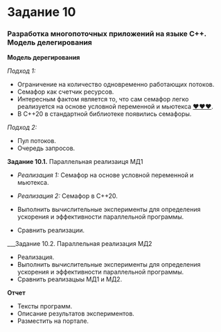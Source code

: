 # Задание 10

### Разработка многопоточных приложений на языке С++. Модель делегирования

__Модель дерегирования__ 

*Подход 1:*
+ Ограничение на количество одновременно работающих потоков. 
+ Семафор как счетчик ресурсов.
+ Интересным фактом является то, что сам семафор легко реализуется на основе условной переменной и мьютекса [♥♥♥]([https://ru.wikipedia.org](https://ru.wikipedia.org/wiki/mutex)).
+ В С++20 в стандартной библиотеке появились семафоры.

*Подход 2:*
+ Пул потоков.
+ Очередь запросов.

__Задание 10.1.__ Параллельная реализаиця МД1

+ *Реализация 1:* Семафор на основе условной переменной и мьютекса.
+ *Реализация 2:* Семафор в С++20.

+ Выполнить вычислительные эксперименты для определения ускорения и эффективности параллельной программы.
+ Сравнить реализации.

___Задание 10.2. Параллельная реализация МД2
+ Реализация.
+ Выполнить вычислительные эксперименты для определения ускорения и эффективности параллельной программы.
+ Сравнить реализацыы МД1 и МД2.

__Отчет__
+ Тексты программ.
+ Описание результатов экспериментов.
+ Разместить на портале.
